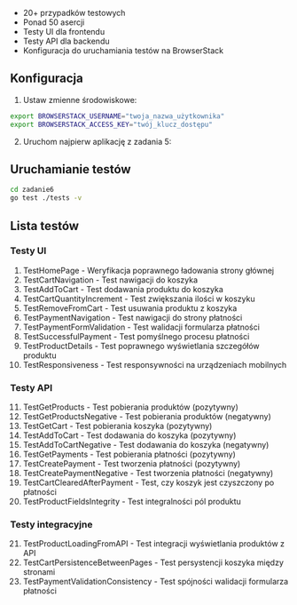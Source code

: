 
- 20+ przypadków testowych
- Ponad 50 asercji
- Testy UI dla frontendu
- Testy API dla backendu
- Konfiguracja do uruchamiania testów na BrowserStack

## Konfiguracja

1. Ustaw zmienne środowiskowe:

```bash
export BROWSERSTACK_USERNAME="twoja_nazwa_użytkownika"
export BROWSERSTACK_ACCESS_KEY="twój_klucz_dostępu"
```

2. Uruchom najpierw aplikację z zadania 5:

## Uruchamianie testów

```bash
cd zadanie6
go test ./tests -v
```
## Lista testów

### Testy UI
1. TestHomePage - Weryfikacja poprawnego ładowania strony głównej
2. TestCartNavigation - Test nawigacji do koszyka
3. TestAddToCart - Test dodawania produktu do koszyka
4. TestCartQuantityIncrement - Test zwiększania ilości w koszyku
5. TestRemoveFromCart - Test usuwania produktu z koszyka
6. TestPaymentNavigation - Test nawigacji do strony płatności
7. TestPaymentFormValidation - Test walidacji formularza płatności
8. TestSuccessfulPayment - Test pomyślnego procesu płatności
9. TestProductDetails - Test poprawnego wyświetlania szczegółów produktu
10. TestResponsiveness - Test responsywności na urządzeniach mobilnych

### Testy API
11. TestGetProducts - Test pobierania produktów (pozytywny)
12. TestGetProductsNegative - Test pobierania produktów (negatywny)
13. TestGetCart - Test pobierania koszyka (pozytywny)
14. TestAddToCart - Test dodawania do koszyka (pozytywny)
15. TestAddToCartNegative - Test dodawania do koszyka (negatywny)
16. TestGetPayments - Test pobierania płatności (pozytywny)
17. TestCreatePayment - Test tworzenia płatności (pozytywny)
18. TestCreatePaymentNegative - Test tworzenia płatności (negatywny)
19. TestCartClearedAfterPayment - Test, czy koszyk jest czyszczony po płatności
20. TestProductFieldsIntegrity - Test integralności pól produktu

### Testy integracyjne
21. TestProductLoadingFromAPI - Test integracji wyświetlania produktów z API
22. TestCartPersistenceBetweenPages - Test persystencji koszyka między stronami
23. TestPaymentValidationConsistency - Test spójności walidacji formularza płatności
